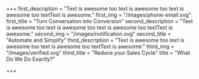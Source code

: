 +++
first_description = "Text is awesome too text is awesome too text is awesome too textText is awesome."
first_img = "/images/phone-email.svg"
first_title = "Turn Conversation into Conversion"
second_description = "Text is awesome too text is awesome too text is awesome too textText is awesome."
second_img = "/images/notification.svg"
second_title = "Automate and Simplify"
third_description = "Text is awesome too text is awesome too text is awesome too textText is awesome."
third_img = "/images/verified.svg"
third_title = "Reduce your Sales Cycle"
title = "What Do We Do Exactly?"

+++
